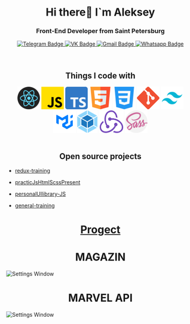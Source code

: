<div align="center">
<h1>Hi there👋 I`m Aleksey</h1>
<h3>Front-End Developer from Saint Petersburg</h3> 
<div id="badges">
  <a href="https://t.me/volter_2109" >
    <img src="https://img.shields.io/badge/Telegram-blue?style=for-the-badge&logo=telegram&logoColor=white" alt="Telegram Badge"/>
  </a>
  <a href="https://vk.com/tobe2108" >
    <img src="https://img.shields.io/badge/VK-red?style=for-the-badge&logo=VK&logoColor=white" alt="VK Badge"/>
  </a>
  <a href="youen@mail.ru" >
    <img src="https://img.shields.io/badge/Gmail-D14836?style=for-the-badge&logo=gmail&logoColor=white" alt="Gmail Badge"/>
  </a>
   <a href="https://wa.me/79111545758" >
    <img src="https://img.shields.io/badge/WhatsApp-25D366?style=for-the-badge&logo=whatsapp&logoColor=white" alt="Whatsapp Badge"/>
  </a>
</div>
</div>
<br/>
<br/>
<div align="center">
<h2>Things I code with</h2>
<img src="./assets/iconTechnologies/react.png" alt="alt" height="60">
<img src="./assets/iconTechnologies/js.png" alt="alt" height="60">
<img src="./assets/iconTechnologies/typescript.png" alt="alt" height="60">
<img src="./assets/iconTechnologies/html.png" alt="alt" height="60">
<img src="./assets/iconTechnologies/css3.png" alt="alt" height="60">
<img src="./assets/iconTechnologies/gitHub.png" alt="alt" height="60">
<img src="./assets/iconTechnologies/tailwind.png" alt="alt" height="60">
<img src="./assets/iconTechnologies/mui.png" alt="alt" height="60">
<img src="./assets/iconTechnologies/webpack.png" alt="alt" height="60">
<img src="./assets/iconTechnologies/redux.png" alt="alt" height="60">
<img src="./assets/iconTechnologies/sass.png" alt="alt" height="60">
</div>
<br/>

<h2 align="center">Open source projects</h2>

<ul>
  <li>
  
  [redux-training](https://github.com/voLter-2109/redux-training)
  </li>
  <li>
  
  [practicJsHtmlScssPresent](https://github.com/voLter-2109/practicJsHtmlScssPresent)</li>
  <li>
  
  [personalUIlibrary-JS](https://github.com/voLter-2109/personalUIlibrary-JS)</li>
  <li>
  
  [general-training](https://github.com/voLter-2109/general-training)</li>
   </ul>
  <h1 align="center">

[Progect](https://github.com/voLter-2109/projects)

  </h1>

<h1 align="center"> MAGAZIN</h1>

![Settings Window](https://raw.github.com/voLter-2109/projects/main/magazin.png)

<h1 align="center">MARVEL API</h1>

![Settings Window](https://raw.github.com/voLter-2109/projects/main/marvel.png)

<br/>
